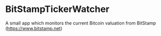 BitStampTickerWatcher
=====================

A small app which monitors the current Bitcoin valuation from BitStamp (https://www.bitstamp.net)
